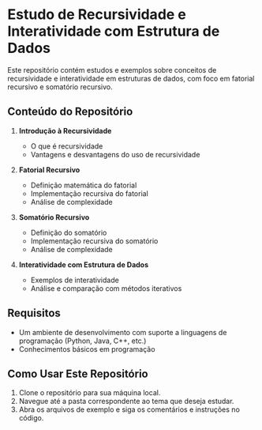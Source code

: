 # Estudo de Recursividade e Interatividade com Estrutura de Dados

Este repositório contém estudos e exemplos sobre conceitos de recursividade e interatividade em estruturas de dados, com foco em fatorial recursivo e somatório recursivo.

## Conteúdo do Repositório

1. **Introdução à Recursividade**
   - O que é recursividade
   - Vantagens e desvantagens do uso de recursividade

2. **Fatorial Recursivo**
   - Definição matemática do fatorial
   - Implementação recursiva do fatorial
   - Análise de complexidade

3. **Somatório Recursivo**
   - Definição do somatório
   - Implementação recursiva do somatório
   - Análise de complexidade

4. **Interatividade com Estrutura de Dados**
   - Exemplos de interatividade
   - Análise e comparação com métodos iterativos

## Requisitos

- Um ambiente de desenvolvimento com suporte a linguagens de programação (Python, Java, C++, etc.)
- Conhecimentos básicos em programação

## Como Usar Este Repositório

1. Clone o repositório para sua máquina local.
2. Navegue até a pasta correspondente ao tema que deseja estudar.
3. Abra os arquivos de exemplo e siga os comentários e instruções no código.


